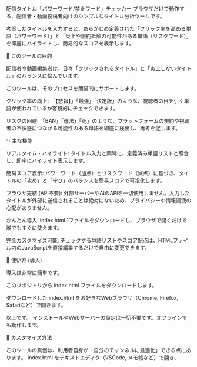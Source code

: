 配信タイトル「パワーワード/禁止ワード」チェッカー
ブラウザだけで動作する、配信者・動画投稿者向けのシンプルなタイトル分析ツールです。

考案したタイトルを入力すると、あらかじめ定義された「クリック率を高める単語（パワーワード）」と「炎上や規約抵触の可能性がある単語（リスクワード）」を即座にハイライトし、簡易的なスコアを表示します。


🎯 このツールの目的

配信者や動画編集者は、日々「クリックされるタイトル」と「炎上しないタイトル」のバランスに悩んでいます。

このツールは、そのプロセスを簡易的にサポートします。

クリック率の向上: 「【悲報】」「最強」「決定版」のような、視聴者の目を引く単語が使われているか客観的にチェックできます。

リスクの回避: 「BAN」「違法」「死」のような、プラットフォームの規約や視聴者の不快感につながる可能性のある単語を即座に検出し、再考を促します。


✨ 主な機能

リアルタイム・ハイライト: タイトル入力と同時に、定義済み単語リストと照合し、即座にハイライト表示します。

簡易スコア表示: パワーワード（加点）とリスクワード（減点）に基づき、タイトルの「攻め」と「守り」のバランスを簡易スコアで可視化します。

ブラウザ完結 (API不要): 外部サーバーやAIのAPIを一切使用しません。入力したタイトルが外部に送信されることは絶対にないため、プライバシーや情報漏洩の心配がありません。

かんたん導入: index.html 1ファイルをダウンロードし、ブラウザで開くだけで誰でもすぐに使えます。

完全カスタマイズ可能: チェックする単語リストやスコア配点は、HTMLファイル内のJavaScriptを直接編集するだけで自由に変更できます。


🚀 使い方 (導入)

導入は非常に簡単です。

このリポジトリから index.html ファイルをダウンロードします。

ダウンロードした index.html をお好きなWebブラウザ（Chrome, Firefox, Safariなど）で開きます。

以上です。 インストールやWebサーバーの設定は一切不要です。オフラインでも動作します。


🔧 カスタマイズ方法

このツールの真価は、利用者自身が「自分のチャンネルに最適化」できる点にあります。 index.html をテキストエディタ（VSCode, メモ帳など）で開き、<script> タグ内の定義を編集してください。

1. 単語リストの編集
▼▼▼ 単語リストの定義 ▼▼▼ というコメントの下にある、2つの配列を編集します。

パワーワードの追加・削除
クリック率向上に使う単語を追加します。

JavaScript

const POWER_WORDS = [
    '【悲報】', '【朗報】', '【速報】', '神回', '決定版', '完全攻略', '知らないと損',
    'ガチ', '最強', '最速', 'ヤバい', '驚愕', '衝撃', '裏技', '必見', '絶対',
    '完全版', 'まとめ', '徹底解説', '初心者向け', 'これだけ'
    // ← カンマ区切りで自由に追加できます
];
リスクワードの追加・削除
自分のチャンネルで避けたい単語（炎上リスク、規約、または単に使いたくない単語）を追加します。

JavaScript

const RISKY_WORDS = [
    '死', '殺', '自殺', '詐欺', 'ハック', '違法', '暴露', '炎上', 'BAN', 
    '通報', '危険', '停止', '警告', '流出', '卑猥', 'グロ'
    // ← カンマ区切りで自由に追加できます
];
ヒント: '【悲報】' のように記号を含めると完全一致でのみ検出されます。 '悲報' だけにすると、'【悲報】' や '悲報です' の両方で検出されます。

2. スコア配点の変更
▼▼▼ スコアリングの定義 ▼▼▼ の下にある変数の数値を変更します。

JavaScript

// パワーワード1語あたりの加点
const SCORE_PER_POWER_WORD = 10; 

// リスクワード1語あたりの減点（マイナス値を設定）
const SCORE_PER_RISKY_WORD = -20; 
例えば、「リスクワードをより重く警告したい」場合は -30 や -50 に変更してください。


💡 開発思想 (API非依存の理由)

本ツールは、あえてAIや自然言語処理APIによる高度な分析を実装していません。 それは、以下のメリットを最優先しているためです。

プライバシーの保護: まだ公開していない動画の「タイトル案」は、一種の機密情報です。外部APIに送信する設計（AIによる分析など）は、情報漏洩のわずかなリスクや、AIの学習データとして利用される可能性を生みます。このツールは100%ブラウザ内で完結するため、それらの心配は一切ありません。

速度と手軽さ: API通信の待機時間（レイテンシー）が発生しないため、入力と同時に瞬時に結果がフィードバックされます。

コストゼロ・メンテナンスフリー: API利用料やサーバー維持費が不要です。一度ダウンロードすれば、永続的に無料で利用できます。

このツールは、高度な分析ではなく、あくまで配信者自身が設定した「ルール」に基づき、客観的な「気づき」を与えることを目的としたシンプルな道具です。
